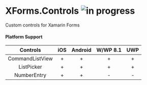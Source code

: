 # XForms.Controls ![in progress](https://img.shields.io/badge/master-in%20progress-yellow.svg)
Custom controls for Xamarin Forms

#### Platform Support

| Controls        | iOS | Android | W/WP 8.1 | UWP |
|:---------------:|:---:|:-------:|:--------:|:---:|
| CommandListView | +   | +       | +        | +   |
| ListPicker      | +   | +       | +        | +   |
| NumberEntry     | +   | +       | -        | -   |


